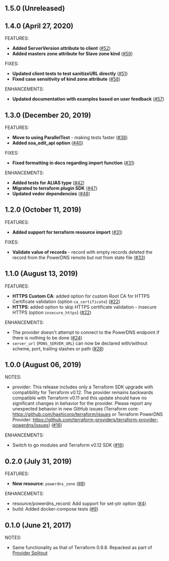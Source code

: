 ## 1.5.0 (Unreleased)
## 1.4.0 (April 27, 2020)

FEATURES:
  * **Added ServerVersion attribute to client** ([#52](https://github.com/terraform-providers/terraform-provider-powerdns/issues/52))
  * **Added masters zone attribute for Slave zone kind** ([#59](https://github.com/terraform-providers/terraform-provider-powerdns/issues/59))

FIXES:
  * **Updated client tests to test sanitizeURL directly** ([#51](https://github.com/terraform-providers/terraform-provider-powerdns/issues/51))
  * **Fixed case sensitivity of kind zone attribute** ([#58](https://github.com/terraform-providers/terraform-provider-powerdns/issues/58))

ENHANCEMENTS:
  * **Updated documentation with examples based on user feedback** ([#57](https://github.com/terraform-providers/terraform-provider-powerdns/issues/57))

## 1.3.0 (December 20, 2019)

FEATURES:
  * **Move to using ParallelTest** - making tests faster ([#38](https://github.com/terraform-providers/terraform-provider-powerdns/issues/38))
  * **Added soa_edit_api option** ([#40](https://github.com/terraform-providers/terraform-provider-powerdns/issues/40))

FIXES:
  * **Fixed formatting in docs regarding import function** ([#31](https://github.com/terraform-providers/terraform-provider-powerdns/issues/31))

ENHANCEMENTS:
  * **Added tests for ALIAS type** ([#42](https://github.com/terraform-providers/terraform-provider-powerdns/issues/42))
  * **Migrated to terraform plugin SDK** ([#47](https://github.com/terraform-providers/terraform-provider-powerdns/issues/47))
  * **Updated vedor dependencies** ([#48](https://github.com/terraform-providers/terraform-provider-powerdns/issues/48))

## 1.2.0 (October 11, 2019)

FEATURES:
  * **Added support for terraform resource import** ([#31](https://github.com/terraform-providers/terraform-provider-powerdns/issues/31))

FIXES:
  * **Validate value of records** - record with empty records deleted the record from the PowerDNS remote but not from state file ([#33](https://github.com/terraform-providers/terraform-provider-powerdns/issues/33))

## 1.1.0 (August 13, 2019)

FEATURES:
  * **HTTPS Custom CA**: added option for custom Root CA for HTTPS Certificate validation (option `ca_certificate`) ([#22](https://github.com/terraform-providers/terraform-provider-powerdns/issues/22))
  * **HTTPS**: added option to skip HTTPS certificate validation - insecure HTTPS (option `insecure_https`) ([#22](https://github.com/terraform-providers/terraform-provider-powerdns/issues/22))

ENHANCEMENTS:
  * The provider doesn't attempt to connect to the PowerDNS endpoint if there is nothing to be done ([#24](https://github.com/terraform-providers/terraform-provider-powerdns/issues/24))
  * `server_url` (`PDNS_SERVER_URL`) can now be declared with/without scheme, port, trailing slashes or path ([#28](https://github.com/terraform-providers/terraform-provider-powerdns/issues/28))

## 1.0.0 (August 06, 2019)

NOTES:
 * provider: This release includes only a Terraform SDK upgrade with compatibility for Terraform v0.12. The provider remains backwards compatible with Terraform v0.11 and this update should have no significant changes in behavior for the provider. Please report any unexpected behavior in new GitHub issues (Terraform core: https://github.com/hashicorp/terraform/issues or Terraform PowerDNS Provider: https://github.com/terraform-providers/terraform-provider-powerdns/issues) ([#16](https://github.com/terraform-providers/terraform-provider-powerdns/issues/16))

ENHANCEMENTS:
  * Switch to go modules and Terraform v0.12 SDK ([#16](https://github.com/terraform-providers/terraform-provider-powerdns/issues/16))

## 0.2.0 (July 31, 2019)

FEATURES:
  * **New resource**: `powerdns_zone` ([#8](https://github.com/terraform-providers/terraform-provider-powerdns/issues/8))

ENHANCEMENTS:
  * resource/powerdns_record: Add support for set-ptr option ([#4](https://github.com/terraform-providers/terraform-provider-powerdns/issues/4))
  * build: Added docker-compose tests ([#9](https://github.com/terraform-providers/terraform-provider-powerdns/issues/9))

## 0.1.0 (June 21, 2017)

NOTES:

* Same functionality as that of Terraform 0.9.8. Repacked as part of [Provider Splitout](https://www.hashicorp.com/blog/upcoming-provider-changes-in-terraform-0-10/)
